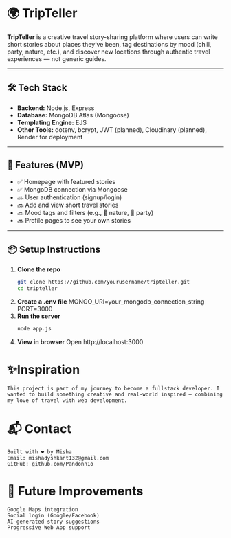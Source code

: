 # 🌍 TripTeller

**TripTeller** is a creative travel story-sharing platform where users can write short stories about places they’ve been, tag destinations by mood (chill, party, nature, etc.), and discover new locations through authentic travel experiences — not generic guides.

---

## 🛠️ Tech Stack

- **Backend:** Node.js, Express
- **Database:** MongoDB Atlas (Mongoose)
- **Templating Engine:** EJS
- **Other Tools:** dotenv, bcrypt, JWT (planned), Cloudinary (planned), Render for deployment

---

## 🚀 Features (MVP)

- ✅ Homepage with featured stories
- ✅ MongoDB connection via Mongoose
- 🔜 User authentication (signup/login)
- 🔜 Add and view short travel stories
- 🔜 Mood tags and filters (e.g., 🌿 nature, 🎉 party)
- 🔜 Profile pages to see your own stories

---

## 📦 Setup Instructions

1. **Clone the repo**
    ```bash
    git clone https://github.com/yourusername/tripteller.git
    cd tripteller
2. **Create a .env file**
    MONGO_URI=your_mongodb_connection_string
    PORT=3000
3.  **Run the server**
    ```bash
    node app.js
4.  **View in browser**
    Open http://localhost:3000

#   ✨Inspiration
    This project is part of my journey to become a fullstack developer. I wanted to build something creative and real-world inspired — combining my love of travel with web development.

# 📬 Contact
    Built with ❤️ by Misha
    Email: mishadyshkant132@gmail.com
    GitHub: github.com/Pandonn1o

# 🧭 Future Improvements
    Google Maps integration
    Social login (Google/Facebook)
    AI-generated story suggestions
    Progressive Web App support